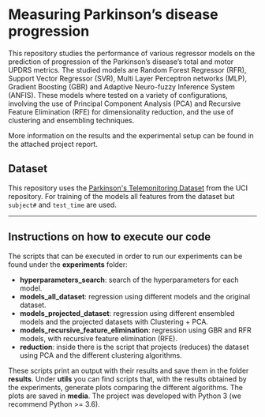 
# Measuring Parkinson’s disease progression

This repository studies the performance of various regressor models on the prediction of progression of the Parkinson’s disease’s total and motor UPDRS metrics. The studied models are Random Forest Regressor (RFR), Support Vector Regressor (SVR), Multi Layer Perceptron networks (MLP), Gradient Boosting (GBR) and Adaptive Neuro-fuzzy Inference System (ANFIS).
These models where tested on a variety of configurations, involving
the use of Principal Component Analysis (PCA) and Recursive Feature Elimination (RFE) for dimensionality reduction, and the use of clustering and ensembling techniques.

More information on the results and the experimental setup can be found in the attached project report.
## Dataset 
This repository uses the [Parkinson's Telemonitoring Dataset](https://archive.ics.uci.edu/ml/datasets/Parkinsons+Telemonitoring) from the UCI repository. For training of the models all features from the dataset but `subject#` and `test_time` are used. 
_____________
## Instructions on how to execute our code
The scripts that can be executed in order to run our experiments can be
found under the **experiments** folder:
  - **hyperparameters\_search**: search of the hyperparameters for each
    model.
  - **models\_all\_dataset**: regression using different models and the
    original dataset.
  - **models\_projected\_dataset**: regression using different ensembled
    models and the projected datasets with Clustering + PCA.
  - **models\_recursive\_feature\_elimination**: regression using GBR and
    RFR models, with recursive feature elimination (RFE).
  - **reduction**: inside there is the script that projects (reduces) the
    dataset using PCA and the different clustering algorithms.

These scripts print an output with their results and save them in the
folder **results**. Under **utils** you can find scripts that, with the
results obtained by the experiments, generate plots comparing the
different algorithms. The plots are saved in **media**. The project was developed with Python 3 (we recommend Python >= 3.6).